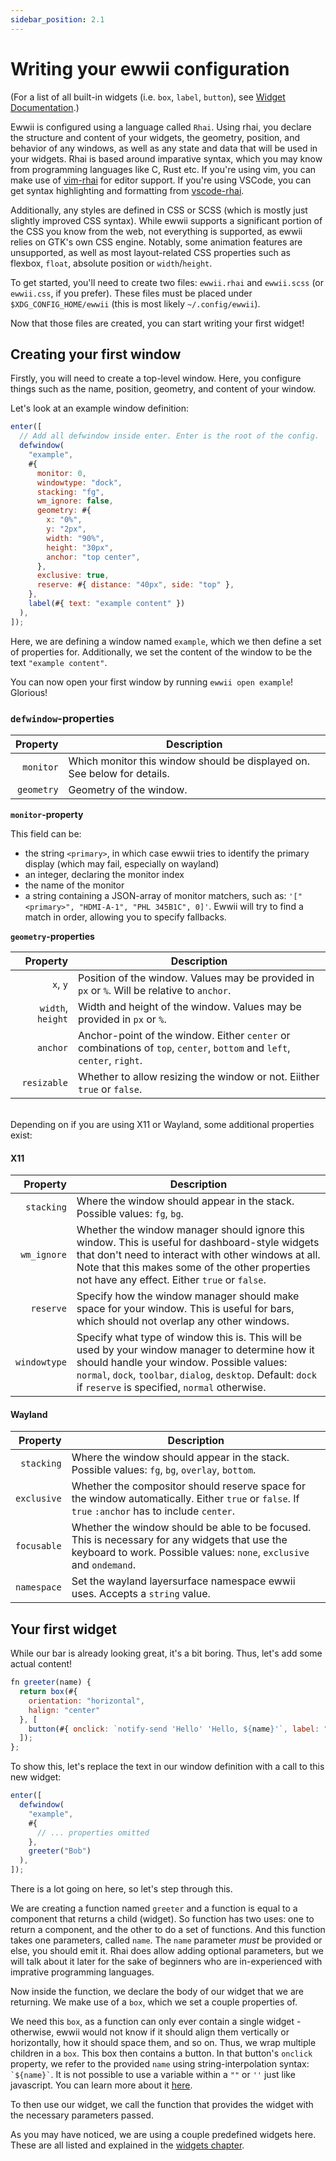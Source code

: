 ```yaml
---
sidebar_position: 2.1
---
```


# Writing your ewwii configuration

(For a list of all built-in widgets (i.e. `box`, `label`, `button`), see [Widget Documentation](/docs/widgets/widgets.md).)

Ewwii is configured using a language called `Rhai`.
Using rhai, you declare the structure and content of your widgets, the geometry, position, and behavior of any windows,
as well as any state and data that will be used in your widgets.
Rhai is based around imparative syntax, which you may know from programming languages like C, Rust etc.
If you're using vim, you can make use of [vim-rhai](https://github.com/rhaiscript/vim-rhai) for editor support.
If you're using VSCode, you can get syntax highlighting and formatting from [vscode-rhai](https://marketplace.visualstudio.com/items?itemName=rhaiscript.vscode-rhai).

Additionally, any styles are defined in CSS or SCSS (which is mostly just slightly improved CSS syntax).
While ewwii supports a significant portion of the CSS you know from the web,
not everything is supported, as ewwii relies on GTK's own CSS engine.
Notably, some animation features are unsupported,
as well as most layout-related CSS properties such as flexbox, `float`, absolute position or `width`/`height`.

To get started, you'll need to create two files: `ewwii.rhai` and `ewwii.scss` (or `ewwii.css`, if you prefer).
These files must be placed under `$XDG_CONFIG_HOME/ewwii` (this is most likely `~/.config/ewwii`).

Now that those files are created, you can start writing your first widget!

## Creating your first window

Firstly, you will need to create a top-level window. Here, you configure things such as the name, position, geometry, and content of your window.

Let's look at an example window definition:

```js ,ignore
enter([
  // Add all defwindow inside enter. Enter is the root of the config.
  defwindow(
    "example",
    #{
      monitor: 0,
      windowtype: "dock",
      stacking: "fg",
      wm_ignore: false,
      geometry: #{
        x: "0%",
        y: "2px",
        width: "90%",
        height: "30px",
        anchor: "top center",
      },
      exclusive: true,
      reserve: #{ distance: "40px", side: "top" },
    },
    label(#{ text: "example content" })
  ),
]);
```

Here, we are defining a window named `example`, which we then define a set of properties for. Additionally, we set the content of the window to be the text `"example content"`.

You can now open your first window by running `ewwii open example`! Glorious!

### `defwindow`-properties

|   Property | Description                                                              |
| ---------: | ------------------------------------------------------------------------ |
|  `monitor` | Which monitor this window should be displayed on. See below for details. |
| `geometry` | Geometry of the window.                                                  |

**`monitor`-property**

This field can be:

- the string `<primary>`, in which case ewwii tries to identify the primary display (which may fail, especially on wayland)
- an integer, declaring the monitor index
- the name of the monitor
- a string containing a JSON-array of monitor matchers, such as: `'["<primary>", "HDMI-A-1", "PHL 345B1C", 0]'`. Ewwii will try to find a match in order, allowing you to specify fallbacks.

**`geometry`-properties**

|          Property | Description                                                                                                             |
| ----------------: | ----------------------------------------------------------------------------------------------------------------------- |
|          `x`, `y` | Position of the window. Values may be provided in `px` or `%`. Will be relative to `anchor`.                            |
| `width`, `height` | Width and height of the window. Values may be provided in `px` or `%`.                                                  |
|          `anchor` | Anchor-point of the window. Either `center` or combinations of `top`, `center`, `bottom` and `left`, `center`, `right`. |
|       `resizable` | Whether to allow resizing the window or not. Eiither `true` or `false`.                                                 |

<br/>
Depending on if you are using X11 or Wayland, some additional properties exist:

#### X11

|     Property | Description                                                                                                                                                                                                                                                    |
| -----------: | -------------------------------------------------------------------------------------------------------------------------------------------------------------------------------------------------------------------------------------------------------------- |
|   `stacking` | Where the window should appear in the stack. Possible values: `fg`, `bg`.                                                                                                                                                                                      |
|  `wm_ignore` | Whether the window manager should ignore this window. This is useful for dashboard-style widgets that don't need to interact with other windows at all. Note that this makes some of the other properties not have any effect. Either `true` or `false`.       |
|    `reserve` | Specify how the window manager should make space for your window. This is useful for bars, which should not overlap any other windows.                                                                                                                         |
| `windowtype` | Specify what type of window this is. This will be used by your window manager to determine how it should handle your window. Possible values: `normal`, `dock`, `toolbar`, `dialog`, `desktop`. Default: `dock` if `reserve` is specified, `normal` otherwise. |

#### Wayland

|    Property | Description                                                                                                                                                            |
| ----------: | ---------------------------------------------------------------------------------------------------------------------------------------------------------------------- |
|  `stacking` | Where the window should appear in the stack. Possible values: `fg`, `bg`, `overlay`, `bottom`.                                                                         |
| `exclusive` | Whether the compositor should reserve space for the window automatically. Either `true` or `false`. If `true` `:anchor` has to include `center`.                       |
| `focusable` | Whether the window should be able to be focused. This is necessary for any widgets that use the keyboard to work. Possible values: `none`, `exclusive` and `ondemand`. |
| `namespace` | Set the wayland layersurface namespace ewwii uses. Accepts a `string` value.                                                                                           |

## Your first widget

While our bar is already looking great, it's a bit boring. Thus, let's add some actual content!

```js
fn greeter(name) {
  return box(#{
    orientation: "horizontal",
    halign: "center"
  }, [
    button(#{ onclick: `notify-send 'Hello' 'Hello, ${name}'`, label: "Greet" })
  ]);
};
```

To show this, let's replace the text in our window definition with a call to this new widget:

```js
enter([
  defwindow(
    "example",
    #{
      // ... properties omitted
    },
    greeter("Bob")
  ),
]);
```

There is a lot going on here, so let's step through this.

We are creating a function named `greeter` and a function is equal to a component that returns a child (widget). So function has two uses: one to return a component, and the other to do a set of functions.
And this function takes one parameters, called `name`. The `name` parameter _must_ be provided or else, you should emit it. Rhai does allow adding optional parameters, but we will talk about it later for the sake of beginners who are in-experienced with imprative programming languages.

Now inside the function, we declare the body of our widget that we are returning. We make use of a `box`, which we set a couple properties of.

We need this `box`, as a function can only ever contain a single widget - otherwise,
ewwii would not know if it should align them vertically or horizontally, how it should space them, and so on.
Thus, we wrap multiple children in a `box`.
This box then contains a button.
In that button's `onclick` property, we refer to the provided `name` using string-interpolation syntax: `` `${name}` ``. It is not possible to use a variable within a `""` or `''` just like javascript. You can learn more about it [here](https://rhai.rs/book/ref/strings-chars.html?interpolation#string-interpolation).

<!-- TODO -->
<!-- In fact, there is a lot more you can do within `${...}` - more on that in the chapter about the [expression language](expression_language.md). -->

To then use our widget, we call the function that provides the widget with the necessary parameters passed.

As you may have noticed, we are using a couple predefined widgets here. These are all listed and explained in the [widgets chapter](/docs/widgets/widgets.md).

